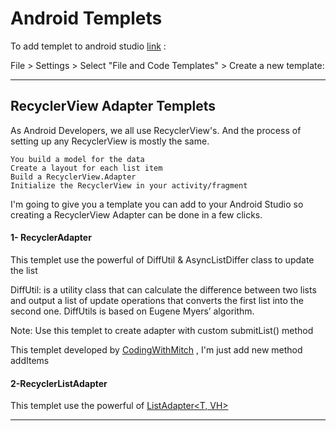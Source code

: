 # Android Templets

To add templet to android studio [link](https://codingwithmitch.com/blog/kotlin-recyclerview-template/) :

File > Settings > Select "File and Code Templates" > Create a new template:

--------------------------------------------
##   RecyclerView Adapter Templets

As Android Developers, we all use RecyclerView's. And the process of setting up any RecyclerView is mostly the same.

    You build a model for the data
    Create a layout for each list item
    Build a RecyclerView.Adapter
    Initialize the RecyclerView in your activity/fragment

I'm going to give you a template you can add to your Android Studio so creating a RecyclerView Adapter can be done in a few clicks.

#### 1- RecyclerAdapter
This templet use the powerful of DiffUtil & AsyncListDiffer class to update the list

DiffUtil: is a utility class that can calculate the difference between two lists and output a list of update operations that converts the first list into the second one. DiffUtils is based on Eugene Myers’ algorithm.

Note: Use this templet to create adapter with custom submitList() method

This templet developed by [CodingWithMitch](https://codingwithmitch.com/blog/kotlin-recyclerview-template/) ,
I'm just add new method addItems

#### 2-RecyclerListAdapter
This templet use the powerful of [ListAdapter<T, VH> ](https://developer.android.com/reference/android/support/v7/recyclerview/extensions/ListAdapter) 

------------------------------------------
